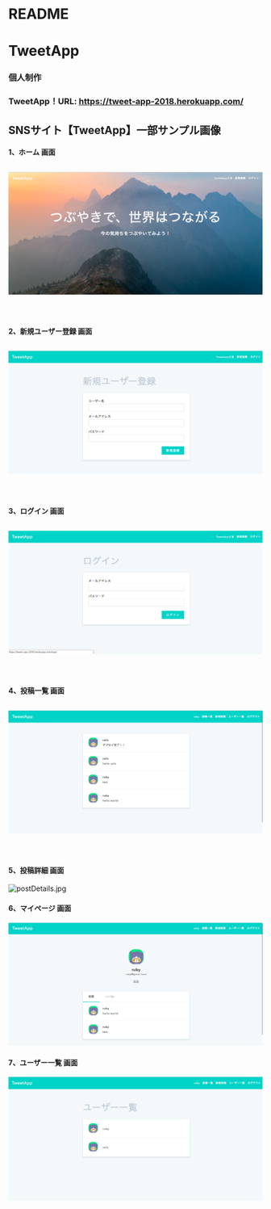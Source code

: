 # README
# TweetApp
### 個人制作

### TweetApp！URL: https://tweet-app-2018.herokuapp.com/

## SNSサイト【TweetApp】一部サンプル画像   
#### 1、ホーム 画面  
![home.jpg](https://github.com/y-sugiyama654/TweetApp/blob/images/images/home.jpg)
-----------
　  
#### 2、新規ユーザー登録 画面  
![createUser.jpg](https://github.com/y-sugiyama654/TweetApp/blob/images/images/createUser.jpg)  
-----------
　  
#### 3、ログイン 画面  
![login.jpg](https://github.com/y-sugiyama654/TweetApp/blob/images/images/login.jpg)
-----------
　  
#### 4、投稿一覧 画面
![postList.jpg](https://github.com/y-sugiyama654/TweetApp/blob/images/images/postList.jpg)
-----------
　  
#### 5、投稿詳細 画面
![postDetails.jpg](https://github.com/y-sugiyama654/TweetApp/blob/images/images/postDetails.jpg)

#### 6、マイページ 画面
![myPage.jpg](https://github.com/y-sugiyama654/TweetApp/blob/images/images/myPage.jpg)

#### 7、ユーザー一覧 画面
![userList.jpg](https://github.com/y-sugiyama654/TweetApp/blob/images/images/userList.jpg)
